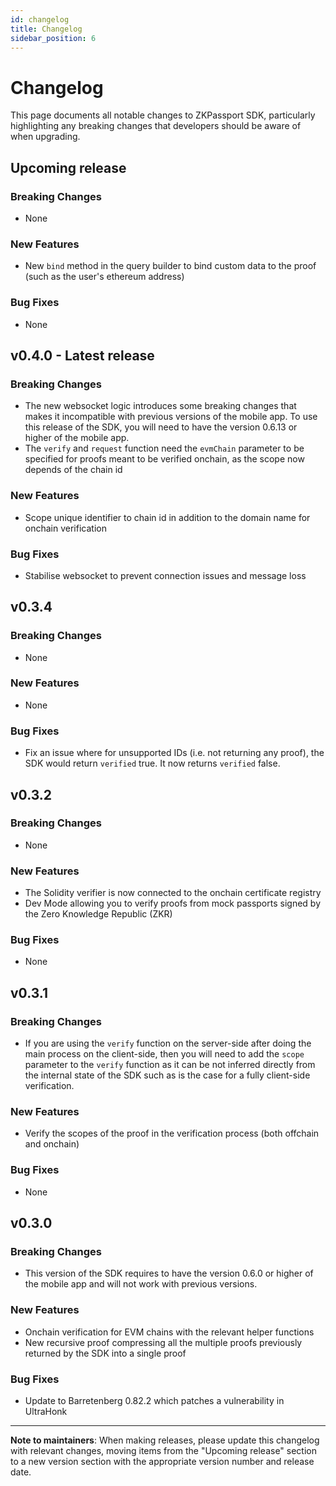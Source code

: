 ```yaml
---
id: changelog
title: Changelog
sidebar_position: 6
---
```


# Changelog

This page documents all notable changes to ZKPassport SDK, particularly highlighting any breaking changes that developers should be aware of when upgrading.

## Upcoming release

### Breaking Changes

- None

### New Features

- New `bind` method in the query builder to bind custom data to the proof (such as the user's ethereum address)

### Bug Fixes

- None

## v0.4.0 - Latest release

### Breaking Changes

- The new websocket logic introduces some breaking changes that makes it incompatible with previous versions of the mobile app. To use this release of the SDK, you will need to have the version 0.6.13 or higher of the mobile app.
- The `verify` and `request` function need the `evmChain` parameter to be specified for proofs meant to be verified onchain, as the scope now depends of the chain id

### New Features

- Scope unique identifier to chain id in addition to the domain name for onchain verification

### Bug Fixes

- Stabilise websocket to prevent connection issues and message loss

## v0.3.4

### Breaking Changes

- None

### New Features

- None

### Bug Fixes

- Fix an issue where for unsupported IDs (i.e. not returning any proof), the SDK would return `verified` true. It now returns `verified` false.

## v0.3.2

### Breaking Changes

- None

### New Features

- The Solidity verifier is now connected to the onchain certificate registry
- Dev Mode allowing you to verify proofs from mock passports signed by the Zero Knowledge Republic (ZKR)

### Bug Fixes

- None

## v0.3.1

### Breaking Changes

- If you are using the `verify` function on the server-side after doing the main process on the client-side, then you will need to add the `scope` parameter to the `verify` function as it can be not inferred directly from the internal state of the SDK such as is the case for a fully client-side verification.

### New Features

- Verify the scopes of the proof in the verification process (both offchain and onchain)

### Bug Fixes

- None

## v0.3.0

### Breaking Changes

- This version of the SDK requires to have the version 0.6.0 or higher of the mobile app and will not work with previous versions.

### New Features

- Onchain verification for EVM chains with the relevant helper functions
- New recursive proof compressing all the multiple proofs previously returned by the SDK into a single proof

### Bug Fixes

- Update to Barretenberg 0.82.2 which patches a vulnerability in UltraHonk

---

**Note to maintainers**: When making releases, please update this changelog with relevant changes, moving items from the "Upcoming release" section to a new version section with the appropriate version number and release date.
